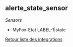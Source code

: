 ## alerte_state_sensor

*Sensors*
- MyFox-Etat LABEL-1|state


[Retour liste des integrations](../../integration.md)
